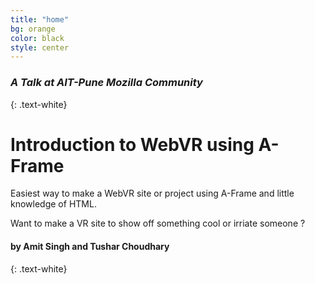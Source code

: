 ```yaml
---
title: "home"
bg: orange
color: black
style: center
---
```


### *A Talk at AIT-Pune Mozilla Community*
{: .text-white}

<span class="fa-stack subtlecircle" style="font-size:100px; background:rgba(255,166,0,0.1)">
  <i class="fa fa-circle fa-stack-2x text-white"></i>
  <i class="fa fa-bicycle fa-stack-1x text-orange"></i>
</span>

# Introduction to WebVR using A-Frame



Easiest way to make a WebVR site or project using A-Frame and little knowledge of HTML.

Want to make a VR site to show off something cool or irriate someone ? 

#### by Amit Singh and Tushar Choudhary
{: .text-white}
